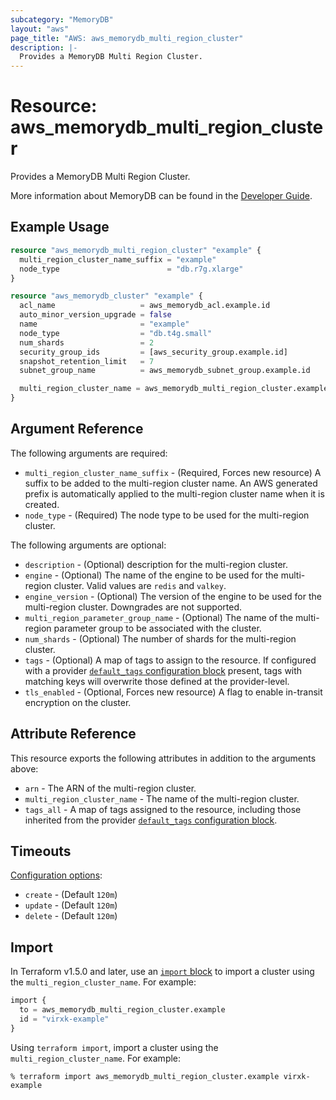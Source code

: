```yaml
---
subcategory: "MemoryDB"
layout: "aws"
page_title: "AWS: aws_memorydb_multi_region_cluster"
description: |-
  Provides a MemoryDB Multi Region Cluster.
---
```


# Resource: aws_memorydb_multi_region_cluster

Provides a MemoryDB Multi Region Cluster.

More information about MemoryDB can be found in the [Developer Guide](https://docs.aws.amazon.com/memorydb/latest/devguide/what-is-memorydb-for-redis.html).

## Example Usage

```terraform
resource "aws_memorydb_multi_region_cluster" "example" {
  multi_region_cluster_name_suffix = "example"
  node_type                        = "db.r7g.xlarge"
}

resource "aws_memorydb_cluster" "example" {
  acl_name                   = aws_memorydb_acl.example.id
  auto_minor_version_upgrade = false
  name                       = "example"
  node_type                  = "db.t4g.small"
  num_shards                 = 2
  security_group_ids         = [aws_security_group.example.id]
  snapshot_retention_limit   = 7
  subnet_group_name          = aws_memorydb_subnet_group.example.id

  multi_region_cluster_name = aws_memorydb_multi_region_cluster.example.multi_region_cluster_name
}
```

## Argument Reference

The following arguments are required:

* `multi_region_cluster_name_suffix` - (Required, Forces new resource) A suffix to be added to the multi-region cluster name. An AWS generated prefix is automatically applied to the multi-region cluster name when it is created.
* `node_type` - (Required) The node type to be used for the multi-region cluster.

The following arguments are optional:

* `description` - (Optional) description for the multi-region cluster.
* `engine` - (Optional) The name of the engine to be used for the multi-region cluster. Valid values are `redis` and `valkey`.
* `engine_version` - (Optional) The version of the engine to be used for the multi-region cluster. Downgrades are not supported.
* `multi_region_parameter_group_name` - (Optional) The name of the multi-region parameter group to be associated with the cluster.
* `num_shards` - (Optional) The number of shards for the multi-region cluster.
* `tags` - (Optional) A map of tags to assign to the resource. If configured with a provider [`default_tags` configuration block](https://registry.terraform.io/providers/hashicorp/aws/latest/docs#default_tags-configuration-block) present, tags with matching keys will overwrite those defined at the provider-level.
* `tls_enabled` - (Optional, Forces new resource) A flag to enable in-transit encryption on the cluster.

## Attribute Reference

This resource exports the following attributes in addition to the arguments above:

* `arn` - The ARN of the multi-region cluster.
* `multi_region_cluster_name` - The name of the multi-region cluster.
* `tags_all` - A map of tags assigned to the resource, including those inherited from the provider [`default_tags` configuration block](https://registry.terraform.io/providers/hashicorp/aws/latest/docs#default_tags-configuration-block).

## Timeouts

[Configuration options](https://developer.hashicorp.com/terraform/language/resources/syntax#operation-timeouts):

- `create` - (Default `120m`)
- `update` - (Default `120m`)
- `delete` - (Default `120m`)

## Import

In Terraform v1.5.0 and later, use an [`import` block](https://developer.hashicorp.com/terraform/language/import) to import a cluster using the `multi_region_cluster_name`. For example:

```terraform
import {
  to = aws_memorydb_multi_region_cluster.example
  id = "virxk-example"
}
```

Using `terraform import`, import a cluster using the `multi_region_cluster_name`. For example:

```console
% terraform import aws_memorydb_multi_region_cluster.example virxk-example
```
